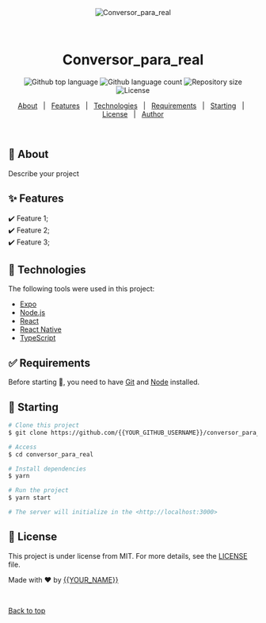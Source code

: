 <div align="center" id="top"> 
  <img src="./.github/app.gif" alt="Conversor_para_real" />

  &#xa0;

  <!-- <a href="https://conversor_para_real.netlify.app">Demo</a> -->
</div>

<h1 align="center">Conversor_para_real</h1>

<p align="center">
  <img alt="Github top language" src="https://img.shields.io/github/languages/top/{{YOUR_GITHUB_USERNAME}}/conversor_para_real?color=56BEB8">

  <img alt="Github language count" src="https://img.shields.io/github/languages/count/{{YOUR_GITHUB_USERNAME}}/conversor_para_real?color=56BEB8">

  <img alt="Repository size" src="https://img.shields.io/github/repo-size/{{YOUR_GITHUB_USERNAME}}/conversor_para_real?color=56BEB8">

  <img alt="License" src="https://img.shields.io/github/license/{{YOUR_GITHUB_USERNAME}}/conversor_para_real?color=56BEB8">

  <!-- <img alt="Github issues" src="https://img.shields.io/github/issues/{{YOUR_GITHUB_USERNAME}}/conversor_para_real?color=56BEB8" /> -->

  <!-- <img alt="Github forks" src="https://img.shields.io/github/forks/{{YOUR_GITHUB_USERNAME}}/conversor_para_real?color=56BEB8" /> -->

  <!-- <img alt="Github stars" src="https://img.shields.io/github/stars/{{YOUR_GITHUB_USERNAME}}/conversor_para_real?color=56BEB8" /> -->
</p>

<!-- Status -->

<!-- <h4 align="center"> 
	🚧  Conversor_para_real 🚀 Under construction...  🚧
</h4> 

<hr> -->

<p align="center">
  <a href="#dart-about">About</a> &#xa0; | &#xa0; 
  <a href="#sparkles-features">Features</a> &#xa0; | &#xa0;
  <a href="#rocket-technologies">Technologies</a> &#xa0; | &#xa0;
  <a href="#white_check_mark-requirements">Requirements</a> &#xa0; | &#xa0;
  <a href="#checkered_flag-starting">Starting</a> &#xa0; | &#xa0;
  <a href="#memo-license">License</a> &#xa0; | &#xa0;
  <a href="https://github.com/{{YOUR_GITHUB_USERNAME}}" target="_blank">Author</a>
</p>

<br>

## :dart: About ##

Describe your project

## :sparkles: Features ##

:heavy_check_mark: Feature 1;\
:heavy_check_mark: Feature 2;\
:heavy_check_mark: Feature 3;

## :rocket: Technologies ##

The following tools were used in this project:

- [Expo](https://expo.io/)
- [Node.js](https://nodejs.org/en/)
- [React](https://pt-br.reactjs.org/)
- [React Native](https://reactnative.dev/)
- [TypeScript](https://www.typescriptlang.org/)

## :white_check_mark: Requirements ##

Before starting :checkered_flag:, you need to have [Git](https://git-scm.com) and [Node](https://nodejs.org/en/) installed.

## :checkered_flag: Starting ##

```bash
# Clone this project
$ git clone https://github.com/{{YOUR_GITHUB_USERNAME}}/conversor_para_real

# Access
$ cd conversor_para_real

# Install dependencies
$ yarn

# Run the project
$ yarn start

# The server will initialize in the <http://localhost:3000>
```

## :memo: License ##

This project is under license from MIT. For more details, see the [LICENSE](LICENSE.md) file.


Made with :heart: by <a href="https://github.com/{{YOUR_GITHUB_USERNAME}}" target="_blank">{{YOUR_NAME}}</a>

&#xa0;

<a href="#top">Back to top</a>
